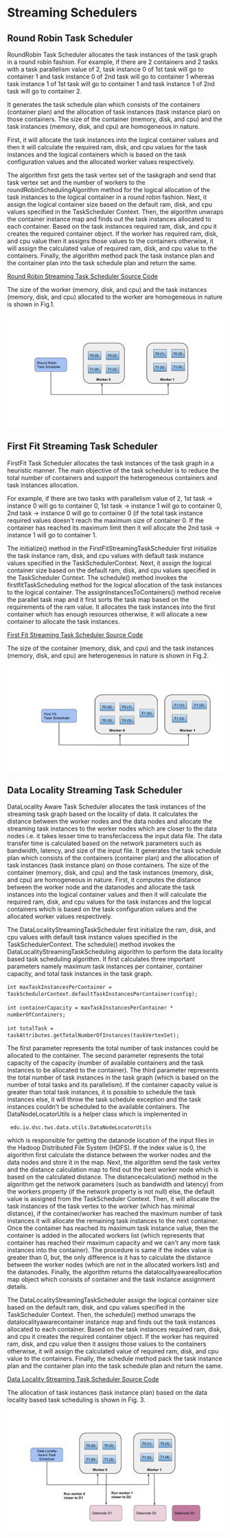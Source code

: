 # Streaming Schedulers

## Round Robin Task Scheduler

RoundRobin Task Scheduler allocates the task instances of the task graph in a round robin fashion. 
For example, if there are 2 containers and 2 tasks with a task parallelism value of 2, task instance 
0 of 1st task will go to container 1 and task instance 0 of 2nd task will go to container 1 whereas 
task instance 1 of 1st task will go to container 1 and task instance 1 of 2nd task will go to container 2.

It generates the task schedule plan which consists of the containers \(container plan\) and the 
allocation of task instances \(task instance plan\) on those containers. The size of the container 
\(memory, disk, and cpu\) and the task instances \(memory, disk, and cpu\) are homogeneous in nature.

First, it will allocate the task instances into the logical container values and then it will 
calculate the required ram, disk, and cpu values for the task instances and the logical containers 
which is based on the task configuration values and the allocated worker values respectively.

The algorithm first gets the task vertex set of the taskgraph and send that task vertex set and the number 
of workers to the roundRobinSchedulingAlgorithm method for the logical allocation of the task instances 
to the logical container in a round robin fashion. Next, it assign the logical container size based 
on the default ram, disk, and cpu values specified in the TaskScheduler Context. Then, the algorithm 
unwraps the container instance map and finds out the task instances allocated to each container. 
Based on the task instances required ram, disk, and cpu it creates the required container object. 
If the worker has required ram, disk, and cpu value then it assigns those values to the containers 
otherwise, it will assign the calculated value of required ram, disk, and cpu value to the containers. 
Finally, the algorithm method pack the task instance plan and the container plan into the task 
schedule plan and return the same.

[Round Robin Streaming Task Scheduler Source Code](https://github.com/DSC-SPIDAL/twister2/blob/master/twister2/taskscheduler/src/java/edu/iu/dsc/tws/tsched/streaming/roundrobin/RoundRobinTaskScheduler.java)

The size of the worker (memory, disk, and cpu) and the task instances (memory, disk, and cpu) allocated 
to the worker are homogeneous in nature is shown in Fig.1.

![Round Robin Allocation Details](../../../images/roundrobin_taskscheduler.png)

## First Fit Streaming Task Scheduler

FirstFit Task Scheduler allocates the task instances of the task graph in a heuristic manner. 
The main objective of the task scheduler is to reduce the total number of containers and support the 
heterogeneous containers and task instances allocation.

For example, if there are two tasks with parallelism value of 2, 1st task -&gt; instance 0 will go 
to container 0, 1st task -&gt; instance 1 will go to container 0, 2nd task -&gt; instance 0 will go 
to container 0 \(if the total task instance required values doesn't reach the maximum size of 
container 0. If the container has reached its maximum limit then it will allocate the 2nd task -&gt; 
instance 1 will go to container 1.

The initialize() method in the FirstFitStreamingTaskScheduler first initialize the task instance ram, 
disk, and cpu values with default task instance values specified in the TaskSchedulerContext. Next, 
it assign the logical container size based on the default ram, disk, and cpu values specified in the 
TaskScheduler Context. The schedule() method invokes the firstfitTaskScheduling method for the logical
allocation of the task instances to the logical container. The assignInstancesToContainers() method 
receive the parallel task map and it first sorts the task map based on the requirements of the ram value. 
It allocates the task instances into the first container which has enough resources otherwise, it will 
allocate a new container to allocate the task instances.

[First Fit Streaming Task Scheduler Source Code](https://github.com/DSC-SPIDAL/twister2/blob/master/twister2/taskscheduler/src/java/edu/iu/dsc/tws/tsched/streaming/firstfit/FirstFitStreamingTaskScheduler.java)

The size of the container (memory, disk, and cpu) and the task instances (memory, disk, and cpu) are 
heterogeneous in nature is shown in Fig.2.

![First Fit Allocation Details](../../../images/firstfit_taskscheduler.png)

## Data Locality Streaming Task Scheduler

DataLocality Aware Task Scheduler allocates the task instances of the streaming task graph based on 
the locality of data. It calculates the distance between the worker nodes and the data nodes and 
allocate the streaming task instances to the worker nodes which are closer to the data nodes i.e. 
it takes lesser time to transfer/access the input data file. The data transfer time is calculated 
based on the network parameters such as bandwidth, latency, and size of the input file. It generates 
the task schedule plan which consists of the containers \(container plan\) and the allocation of 
task instances \(task instance plan\) on those containers. The size of the container \(memory, disk, 
and cpu\) and the task instances \(memory, disk, and cpu\) are homogeneous in nature. First, it 
computes the distance between the worker node and the datanodes and allocate the task instances into
the logical container values and then it will calculate the required ram, disk, and cpu values for 
the task instances and the logical containers which is based on the task configuration values and 
the allocated worker values respectively.

The DataLocalityStreamingTaskScheduler first initialize the ram, disk, and cpu values with default 
task instance values specified in the TaskSchedulerContext. The schedule() method invokes the 
DataLocalityStreamingTaskScheduling algorithm to perform the data locality based task scheduling 
algorithm. It first calculates three important parameters namely maximum task instances per 
container, container capacity, and total task instances in the task graph.

```text
int maxTaskInstancesPerContainer = TaskSchedulerContext.defaultTaskInstancesPerContainer(config);

int containerCapacity = maxTaskInstancesPerContainer * numberOfContainers;

int totalTask = taskAttributes.getTotalNumberOfInstances(taskVertexSet);
```

The first parameter represents the total number of task instances could be allocated to the container. 
The second parameter represents the total capacity of the capacity \(number of available containers 
and the task instances to be allocated to the container\). The third parameter represents the total 
number of task instances in the task graph \(which is based on the number of total tasks and its 
parallelism\). If the container capacity value is greater than total task instances, it is possible
to schedule the task instances else, it will throw the task schedule exception and the task 
instances couldn't be scheduled to the available containers. The DataNodeLocatorUtils is a helper 
class which is implemented in

```text
 edu.iu.dsc.tws.data.utils.DataNodeLocatorUtils
```

which is responsible for getting the datanode location of the input files in the Hadoop Distributed 
File System \(HDFS\). If the index value is 0, the algorithm first calculate the distance between 
the worker nodes and the data nodes and store it in the map. Next, the algorithm send the task 
vertex and the distance calculation map to find out the best worker node which is based on the 
calculated distance. The distancecalculation() method in the algorithm get the network parameters
\(such as bandwidth and latency\) from the workers property \(if the network property is not null\) 
else, the default value is assigned from the TaskScheduler Context. Then, it will allocate the task 
instances of the task vertex to the worker \(which has minimal distance\), if the container/worker 
has reached the maximum number of task instances it will allocate the remaining task instances to 
the next container. Once the container has reached its maximum task instance value, then the container
 is added in the allocated workers list \(which represents that container has reached their maximum 
 capacity and we can't any more task instances into the container\). The procedure is same if the 
 index value is greater than 0, but, the only difference is it has to calculate the distance between 
 the worker nodes \(which are not in the allocated workers list\) and the datanodes. Finally, the 
 algorithm returns the datalocalityawareallocation map object which consists of container and the 
 task instance assignment details.

The DataLocalityStreamingTaskScheduler assign the logical container size based on the default ram, 
disk, and cpu values specified in the TaskScheduler Context. Then, the schedule() method unwraps the 
datalocalityawarecontainer instance map and finds out the task instances allocated to each container. 
Based on the task instances required ram, disk, and cpu it creates the required container object. 
If the worker has required ram, disk, and cpu value then it assigns those values to the containers 
otherwise, it will assign the calculated value of required ram, disk, and cpu value to the containers. 
Finally, the schedule method pack the task instance plan and the container plan into the task schedule
plan and return the same.

[Data Locality Streaming Task Scheduler Source Code](https://github.com/DSC-SPIDAL/twister2/blob/master/twister2/taskscheduler/src/java/edu/iu/dsc/tws/tsched/streaming/datalocalityaware/DataLocalityStreamingTaskScheduler.java)

The allocation of task instances (task instance plan) based on the data locality based task scheduling
is shown in Fig. 3.

![Data Locality Allocation Details](../../../images/datalocality_taskscheduler.png)
